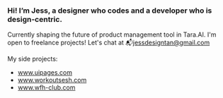 ### Hi! I’m Jess, a designer who codes and a developer who is design-centric.

Currently shaping the future of product management tool in Tara.AI. 
I'm open to freelance projects! Let's chat at 📬jessdesigntan@gmail.com

My side projects:
- www.uipages.com
- www.workoutsesh.com
- www.wfh-club.com
